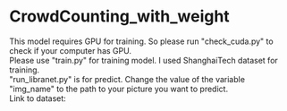 # CrowdCounting_with_weight

This model requires GPU for training. So please run "check_cuda.py" to check if your computer has GPU.   
Please use "train.py" for training model. I used ShanghaiTech dataset for training.   
"run_libranet.py" is for predict. Change the value of the variable "img_name" to the path to your picture you want to predict.   
Link to dataset:   
